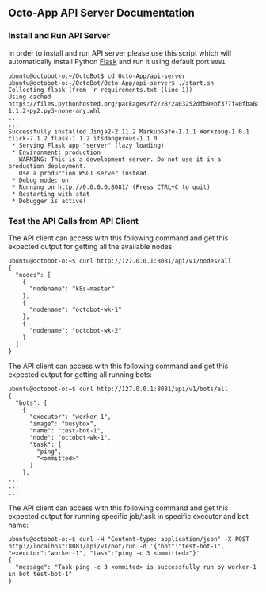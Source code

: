 ## Octo-App API Server Documentation

### Install and Run API Server

In order to install and run API server please use this script which will
automatically install Python [Flask](https://flask.palletsprojects.com/en/2.0.x/#)
and run it using default port `8081`

```console
ubuntu@octobot-o:~/OctoBot$ cd Octo-App/api-server
ubuntu@octobot-o:~/OctoBot/Octo-App/api-server$ ./start.sh
Collecting flask (from -r requirements.txt (line 1))
Using cached https://files.pythonhosted.org/packages/f2/28/2a03252dfb9ebf377f40fba6a7841b47083260bf8bd8e737b0c6952df83f/Flask-1.1.2-py2.py3-none-any.whl
...
...
Successfully installed Jinja2-2.11.2 MarkupSafe-1.1.1 Werkzeug-1.0.1 click-7.1.2 flask-1.1.2 itsdangerous-1.1.0
 * Serving Flask app "server" (lazy loading)
 * Environment: production
   WARNING: This is a development server. Do not use it in a production deployment.
   Use a production WSGI server instead.
 * Debug mode: on
 * Running on http://0.0.0.0:8081/ (Press CTRL+C to quit)
 * Restarting with stat
 * Debugger is active!
```

### Test the API Calls from API Client

The API client can access with this following command and get this expected
output for getting all the available nodes:

```console
ubuntu@octobot-o:~$ curl http://127.0.0.1:8081/api/v1/nodes/all
{
  "nodes": [
    {
      "nodename": "k8s-master"
    }, 
    {
      "nodename": "octobot-wk-1"
    }, 
    {
      "nodename": "octobot-wk-2"
    }
  ]
}
```

The API client can access with this following command and get this expected
output for getting all running bots:

```console
ubuntu@octobot-o:~$ curl http://127.0.0.1:8081/api/v1/bots/all
{
  "bots": [
    {
      "executor": "worker-1", 
      "image": "busybox", 
      "name": "test-bot-1", 
      "node": "octobot-wk-1", 
      "task": [
        "ping", 
        "<ommitted>"
      ]
    }, 
...
...
...
```

The API client can access with this following command and get this expected
output for running specific job/task in specific executor and bot name:

```console
ubuntu@octobot-o:~$ curl -H "Content-type: application/json" -X POST http://localhost:8081/api/v1/bot/run -d '{"bot":"test-bot-1", "executor":"worker-1", "task":"ping -c 3 <ommitted>"}'
{
  "message": "Task ping -c 3 <ommited> is successfully run by worker-1 in bot test-bot-1"
}
```